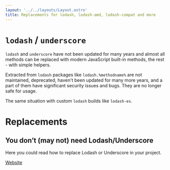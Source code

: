 ```yaml
---
layout: '../../layouts/Layout.astro'
title: Replacements for lodash, lodash-amd, lodash-compat and more
---
```


# `lodash` / `underscore`

`lodash` and `underscore` have not been updated for many years and almost all methods can be replaced with modern JavaScript built-in methods, the rest - with simple helpers.

Extracted from `lodash` packages like `lodash.%methodname%` are not maintained, deprecated, haven't been updated for many more years, and a part of them have significant security issues and bugs. They are no longer safe for usage.

The same situation with custom `lodash` builds like `lodash-es`.

# Replacements

## You don’t (may not) need Lodash/Underscore

Here you could read how to replace Lodash or Underscore in your project.

[Website](https://you-dont-need.github.io/You-Dont-Need-Lodash-Underscore)
